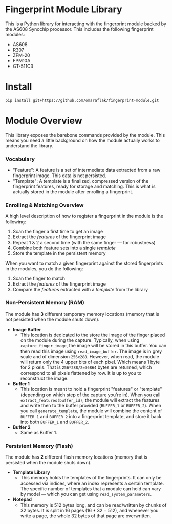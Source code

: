 # Fingerprint Module Library

This is a Python library for interacting with the fingerprint module backed by the AS608 Synochip processor. This includes the following fingerprint modules:

* AS608
* R307
* ZFM-20
* FPM10A
* GT-511C3

# Install

```
pip install git+https://github.com/omaraflak/fingerprint-module.git
```

# Module Overview

This library exposes the barebone commands provided by the module. This means you need a little background on how the module actually works to understand the library.

### Vocabulary

* "Feature": A feature is a set of intermediate data extracted from a raw fingerprint image. This data is not persisted.
* "Template": A template is a finalized, compressed version of the fingerprint features, ready for storage and matching. This is what is actually stored in the module after enrolling a fingerprint.

### Enrolling & Matching Overview

A high level description of how to register a fingerprint in the module is the following:

1) Scan the finger a first time to get an image
2) Extract the *features* of the fingerprint image
3) Repeat 1 & 2 a second time (with the same finger — for robustness)
4) Combine both feature sets into a single *template*
5) Store the template in the persistent memory

When you want to match a given fingerprint against the stored fingerprints in the modules, you do the following:

1) Scan the finger to match
2) Extract the *features* of the fingerprint image
3) Compare the *features* extracted with a *template* from the library

### Non-Persistent Memory (RAM)

The module has **3** different temporary memory locations (memory that is not persisted when the module shuts down).

* **Image Buffer**
  * This location is dedicated to the store the image of the finger placed on the module during the capture. Typically, when using `capture_finger_image`, the image will be stored in this buffer. You can then read this image using `read_image_buffer`. The image is in grey scale and of dimension `256x288`. However, when read, the module will return only the 4 upper bits of each pixel. Which means 1 byte for 2 pixels. That is `256*288/2=36864` bytes are returned, which correspond to all pixels flattened by row. It is up to you to reconstruct the image.
* **Buffer 1**
  * This location is meant to hold a fingerprint "features" or "template" (depending on which step of the capture you're in). When you call `extract_features(buffer_id)`, the module will extract the features and write then to the buffer provided (`BUFFER_1` or `BUFFER_2`). When you call `generate_template`, the module will combine the content of `BUFFER_1` and `BUFFER_2` into a fingerprint template, and store it back into both `BUFFER_1` and `BUFFER_2`.
* **Buffer 2**
  * Same as Buffer 1.

### Persistent Memory (Flash)

The module has **2** different flash memory locations (memory that is persisted when the module shuts down).

* **Template Library**
  * This memory holds the templates of the fingerprints. It can only be accessed via indices, where an index represents a certain template. The specific number of templates that a module can hold can vary by model — which you can get using `read_system_parameters`.
* **Notepad**
  * This memory is 512 bytes long, and can be read/written by chunks of 32 bytes. It is split in 16 pages (16 * 32 = 512), and whenever you write a page, the whole 32 bytes of that page are overwritten.